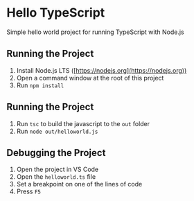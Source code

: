 # Hello TypeScript

Simple hello world project for running TypeScript with Node.js

## Running the Project

1. Install Node.js LTS ([https://nodejs.org](https://nodejs.org))
1. Open a command window at the root of this project
1. Run `npm install`


## Running the Project

1. Run `tsc` to build the javascript to the `out` folder
1. Run `node out/helloworld.js`

## Debugging the Project

1. Open the project in VS Code
1. Open the `helloworld.ts` file
1. Set a breakpoint on one of the lines of code
1. Press `F5`


